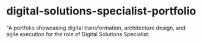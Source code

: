 # digital-solutions-specialist-portfolio
"A portfolio showcasing digital transformation, architecture design, and agile execution for the role of Digital Solutions Specialist.
